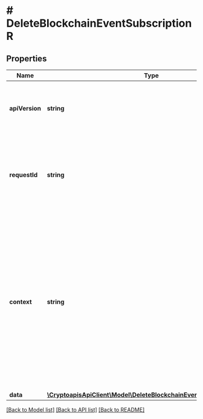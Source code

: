 # # DeleteBlockchainEventSubscriptionR

## Properties

Name | Type | Description | Notes
------------ | ------------- | ------------- | -------------
**apiVersion** | **string** | Specifies the version of the API that incorporates this endpoint. |
**requestId** | **string** | Defines the ID of the request. The &#x60;requestId&#x60; is generated by Crypto APIs and it&#39;s unique for every request. |
**context** | **string** | In batch situations the user can use the context to correlate responses with requests. This property is present regardless of whether the response was successful or returned as an error. &#x60;context&#x60; is specified by the user. | [optional]
**data** | [**\CryptoapisApiClient\Model\DeleteBlockchainEventSubscriptionRData**](DeleteBlockchainEventSubscriptionRData.md) |  |

[[Back to Model list]](../../README.md#models) [[Back to API list]](../../README.md#endpoints) [[Back to README]](../../README.md)
